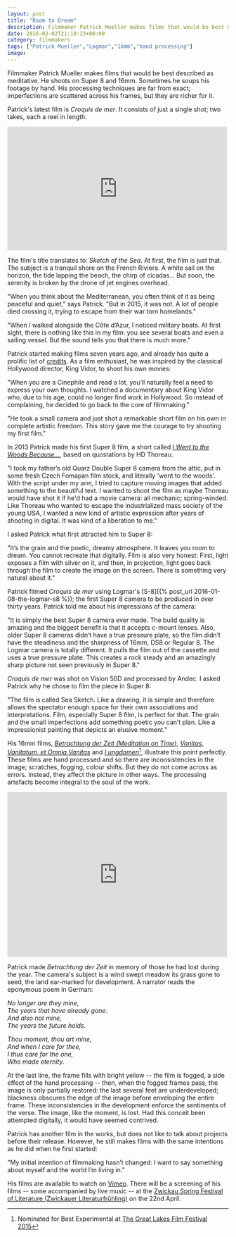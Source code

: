 ```yaml
---
layout: post
title: "Room to Dream"
description: Filmmaker Patrick Mueller makes films that would be best described as meditative.
date: 2016-02-02T21:19:23+00:00
category: filmmakers
tags: ["Patrick Mueller","Logmar","16mm","hand processing"]
image:
---
```


Filmmaker Patrick Mueller makes films that would be best described as meditative. He shoots on Super 8 and 16mm. Sometimes he soups his footage by hand. His processing techniques are far from exact; imperfections are scattered across his frames, but they are richer for it.

Patrick's latest film is *Croquis de mer*. It consists of just a single shot; two takes, each a reel in length.

<iframe src="https://player.vimeo.com/video/151583576?title=0&byline=0&portrait=0" width="500" height="281" frameborder="0" webkitallowfullscreen mozallowfullscreen allowfullscreen></iframe><br>

The film's title translates to: *Sketch of the Sea*. At first, the film is just that. The subject is a tranquil shore on the French Riviera. A white sail on the horizon, the tide lapping the beach, the chirp of cicadas… But soon, the serenity is broken by the drone of jet engines overhead.

"When you think about the Mediterranean, you often think of it as being peaceful and quiet," says Patrick. "But in 2015, it was not. A lot of people died crossing it, trying to escape from their war torn homelands." 

"When I walked alongside the Côte d’Azur, I noticed military boats. At first sight, there is nothing like this in my film: you see several boats and even a sailing vessel. But the sound tells you that there is much more."

Patrick started making films seven years ago, and already has quite a prolific list of [credits](http://www.imdb.com/name/nm4119296/). As a film enthusiast, he was inspired by the classical Hollywood director, King Vidor, to shoot his own movies:

"When you are a Cinephile and read a lot, you’ll naturally feel a need to express your own thoughts. I watched a documentary about King Vidor who, due to his age, could no longer find work in Hollywood. So instead of complaining, he decided to go back to the core of filmmaking." 

"He took a small camera and just shot a remarkable short film on his own in complete artistic freedom. This story gave me the courage to try shooting my first film."

In 2013 Patrick made his first Super 8 film, a short called [*I Went to the Woods Because…*](https://vimeo.com/78308818), based on quostations by HD Thoreau.

"I took my father’s old Quarz Double Super 8 camera from the attic, put in some fresh Czech Fomapan film stock, and literally 'went to the woods'. With the script under my arm, I tried to capture moving images that added something to the beautiful text. I wanted to shoot the film as maybe Thoreau would have shot it if he'd had a movie camera: all mechanic; spring-winded. Like Thoreau who wanted to escape the industrialized mass society of the young USA, I wanted a new kind of artistic expression after years of shooting in digital. It was kind of a liberation to me."

I asked Patrick what first attracted him to Super 8:

"It’s the grain and the poetic, dreamy atmosphere. It leaves you room to dream. You cannot recreate that digitally. Film is also very honest: First, light exposes a film with silver on it, and then, in projection, light goes back through the film to create the image on the screen. There is something very natural about it."

Patrick filmed *Croquis de mer* using Logmar's [S-8]({% post_url 2016-01-08-the-logmar-s8 %}); the first Super 8 camera to be produced in over thirty years. Patrick told me about his impressions of the camera:

"It is simply the best Super 8 camera ever made. The build quality is amazing and the biggest benefit is that it accepts c-mount lenses. Also, older Super 8 cameras didn’t have a true pressure plate, so the film didn’t have the steadiness and the sharpness of 16mm, DS8 or Regular 8. The Logmar camera is totally different. It pulls the film out of the cassette and uses a true pressure plate. This creates a rock steady and an amazingly sharp picture not seen previously in Super 8."

*Croquis de mer* was shot on Vision 50D and processed by Andec. I asked Patrick why he chose to film the piece in Super 8:

"The film is called Sea Sketch. Like a drawing, it is simple and therefore allows the spectator enough space for their own associations and interpretations. Film, especially Super 8 film, is perfect for that. The grain and the small imperfections add something poetic you can’t plan. Like a impressionist painting that depicts an elusive moment."

His 16mm films, [*Betrachtung der Zeit (Meditation on Time)*](https://vimeo.com/112029877), [*Vanitas, Vanitatum, et Omnia Vanitas*](https://vimeo.com/album/2886171/video/110697049) and [*I ungdomen*](https://vimeo.com/album/2886171/video/119801827)[^1], illustrate this point perfectly. These films are hand processed and so there are inconsistencies in the image; scratches, fogging, colour shifts. But they do not come across as errors. Instead, they affect the picture in other ways. The processing artefacts become integral to the soul of the work.

<iframe src="https://player.vimeo.com/video/112029877?title=0&byline=0&portrait=0" width="500" height="375" frameborder="0" webkitallowfullscreen mozallowfullscreen allowfullscreen></iframe><br>

Patrick made *Betrachtung der Zeit* in memory of those he had lost during the year. The camera's subject is a wind swept meadow its grass gone to seed, the land ear-marked for development. A narrator reads the eponymous poem in German:

*No longer are they mine,*  
*The years that have already gone*.  
*And also not mine,*  
*The years the future holds.*

*Thou moment, thou art mine,*  
*And when I care for thee,*  
*I thus care for the one,*  
*Who made eternity.*

At the last line, the frame fills with bright yellow -- the film is fogged, a side effect of the hand processing -- then, when the fogged frames pass, the image is only partially restored: the last several feet are underdeveloped; blackness obscures the edge of the image before enveloping the entire frame. These inconsistencies in the development enforce the sentiments of the verse. The image, like the moment, is lost. Had this conceit been attempted digitally, it would have seemed contrived.

Patrick has another film in the works, but does not like to talk about projects before their release. However, he still makes films with the same intentions as he did when he first started:

"My initial intention of filmmaking hasn’t changed: I want to say something about myself and the world I’m living in."  

His films are available to watch on <a href="https://vimeo.com/patrickcinema">Vimeo</a>. There will be a screening of his films -- some accompanied by live music -- at the <a href="http://www.zwickauer-literaturfruehling.de/8.html">Zwickau Spring Festival of Literature (Zwickauer Literaturfrühling)</a> on the 22nd April.

[^1]:Nominated for Best Experimental at [The Great Lakes Film Festival 2015](http://greatlakesfilmfest.com/2015-great-lakes-film-festival-nominations/)





